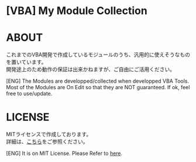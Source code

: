 # [VBA] My Module Collection

# ABOUT

これまでのVBA開発で作成しているモジュールのうち、汎用的に使えそうなものを置いています。<br>
開発途上のため動作の保証は出来かねますが、ご自由にご活用ください。

[ENG] The Modules are developped/collected when developped VBA Tools.
Most of the Modules are On Edit so that they are NOT guaranteed. If ok, feel free to use/update.

# LICENSE

MITライセンスで作成しております。<br>
詳細は、[こちら](./LICENSE)をご参照ください。

[ENG] It is on MIT License. Please Refer to [here](./LICENSE).
